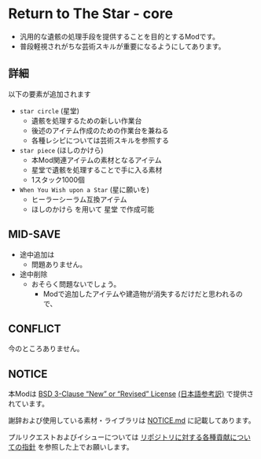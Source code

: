 # Return to The Star - core

- 汎用的な遺骸の処理手段を提供することを目的とするModです。
- 普段軽視されがちな芸術スキルが重要になるようにしてあります。

## 詳細

以下の要素が追加されます

- `star circle` (星堂)
  - 遺骸を処理するための新しい作業台
  - 後述のアイテム作成のための作業台を兼ねる
  - 各種レシピについては芸術スキルを参照する
- `star piece` (ほしのかけら)
  - 本Mod関連アイテムの素材となるアイテム
  - 星堂で遺骸を処理することで手に入る素材
  - 1スタック1000個
- `When You Wish upon a Star` (星に願いを)
  - ヒーラーシーラム互換アイテム
  - ほしのかけら を用いて 星堂 で作成可能

## MID-SAVE

- 途中追加は
  - 問題ありません。
- 途中削除
  - おそらく問題ないでしょう。
    - Modで追加したアイテムや建造物が消失するだけだと思われるので、

## CONFLICT

今のところありません。

## NOTICE

本Modは [BSD 3-Clause “New” or “Revised” License](LICENSE) [(日本語参考訳)](https://licenses.opensource.jp/BSD-3-Clause/BSD-3-Clause.html) で提供されています。

謝辞および使用している素材・ライブラリは [NOTICE.md](NOTICE.md) に記載してあります。

プルリクエストおよびイシューについては [リポジトリに対する各種貢献についての指針](https://github.com/piet-rian/.github/blob/main/CONTRIBUTING.md) を参照した上でお願いします。

